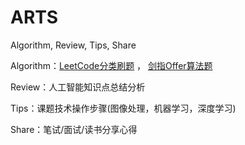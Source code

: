 # ARTS

Algorithm, Review, Tips, Share

Algorithm：[LeetCode分类刷题](https://github.com/zengdiqing1994/ARTS/blob/master/Algorithm_LeetCode.md)  ，  [剑指Offer算法题](https://github.com/zengdiqing1994/ARTS/blob/master/%E5%89%91%E6%8C%87offer.md)

Review：人工智能知识点总结分析

Tips：课题技术操作步骤(图像处理，机器学习，深度学习)

Share：笔试/面试/读书分享心得
